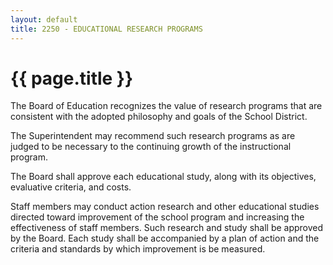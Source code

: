 ```yaml
---
layout: default
title: 2250 - EDUCATIONAL RESEARCH PROGRAMS
---
```


{{ page.title }}
================

The Board of Education recognizes the value of research programs that
are consistent with the adopted philosophy and goals of the School
District.

The Superintendent may recommend such research programs as are judged to
be necessary to the continuing growth of the instructional program.

The Board shall approve each educational study, along with its
objectives, evaluative criteria, and costs.

Staff members may conduct action research and other educational studies
directed toward improvement of the school program and increasing the
effectiveness of staff members. Such research and study shall be
approved by the Board. Each study shall be accompanied by a plan of
action and the criteria and standards by which improvement is be
measured.
